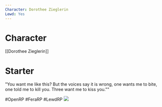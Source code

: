 ```yaml
---
Character: Dorothee Zieglerin
Lewd: Yes
---
```

# Character
[[Dorothee Zieglerin]]

# Starter
"You want me like this? But the voices say it is wrong, one wants me to bite, one told me to kill you. Three want me to kiss you.""

  

#OpenRP #FeraRP #LewdRP 
![](El2hPHvWkAIBY5i.jpg)